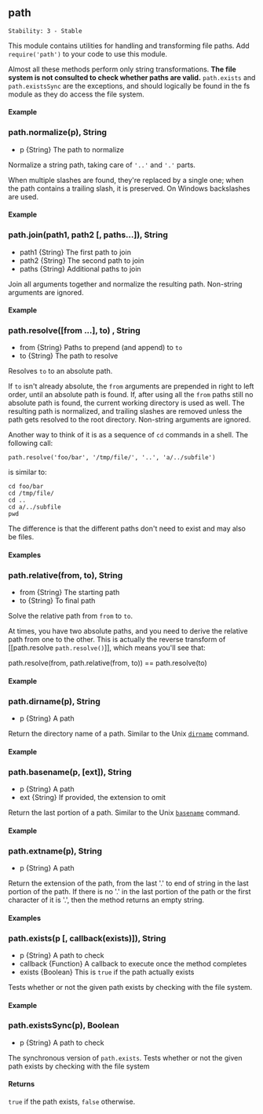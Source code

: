 ## path

    Stability: 3 - Stable
    
This module contains utilities for handling and transforming file paths. Add `require('path')` to your code to use this module.

Almost all these methods perform only string transformations. **The file system is not consulted to check whether paths are valid.** `path.exists` and `path.existsSync` are the exceptions, and should logically be found in the fs module as they do access the file system.


#### Example

<script src='http://snippets.c9.io/github.com/c9/nodemanual.org-examples/nodejs_ref_guide/path/path.js?linestart=3&lineend=0&showlines=false' defer='defer'></script>



### path.normalize(p), String
- p {String}   The path to normalize

Normalize a string path, taking care of `'..'` and `'.'` parts.

When multiple slashes are found, they're replaced by a single one; when the path contains a trailing slash, it is preserved. On Windows backslashes are used. 

#### Example

<script src='http://snippets.c9.io/github.com/c9/nodemanual.org-examples/nodejs_ref_guide/path/path.normalize.js?linestart=3&lineend=0&showlines=false' defer='defer'></script>




### path.join(path1, path2 [, paths...]), String
- path1 {String}  The first path to join
- path2 {String}  The second path to join
- paths {String}  Additional paths to join

Join all arguments together and normalize the resulting path. Non-string arguments are ignored.

#### Example

<script src='http://snippets.c9.io/github.com/c9/nodemanual.org-examples/nodejs_ref_guide/path/path.join.js?linestart=3&lineend=0&showlines=false' defer='defer'></script>




### path.resolve([from ...], to) , String
- from {String}  Paths to prepend (and append) to `to`
- to {String}   The path to resolve

Resolves `to` to an absolute path.

If `to` isn't already absolute, the `from` arguments are prepended in right to left order, until an absolute path is found. If, after using all the `from` paths still no absolute path is found, the current working directory is used as well. The resulting path is normalized, and trailing slashes are removed unless the path gets resolved to the root directory. Non-string arguments are ignored.

Another way to think of it is as a sequence of `cd` commands in a shell. The following call:

    path.resolve('foo/bar', '/tmp/file/', '..', 'a/../subfile')

is similar to:

    cd foo/bar
    cd /tmp/file/
    cd ..
    cd a/../subfile
    pwd

The difference is that the different paths don't need to exist and may also be files.

#### Examples

<script src='http://snippets.c9.io/github.com/c9/nodemanual.org-examples/nodejs_ref_guide/path/path.resolve.js?linestart=3&lineend=0&showlines=false' defer='defer'></script>




### path.relative(from, to), String
- from {String}   The starting path
- to {String}   To final path

Solve the relative path from `from` to `to`.

At times, you have two absolute paths, and you need to derive the relative path from one to the other. This is actually the reverse transform of [[path.resolve `path.resolve()`]], which means you'll see that:
   
   path.resolve(from, path.relative(from, to)) == path.resolve(to)

#### Example

<script src='http://snippets.c9.io/github.com/c9/nodemanual.org-examples/nodejs_ref_guide/path/path.relative.js?linestart=3&lineend=0&showlines=false' defer='defer'></script>




### path.dirname(p), String
- p {String}   A path

Return the directory name of a path.  Similar to the Unix [`dirname`](http://www.kernel.org/doc/man-pages/online/pages/man3/basename.3.html) command.

#### Example

<script src='http://snippets.c9.io/github.com/c9/nodemanual.org-examples/nodejs_ref_guide/path/path.dirname.js?linestart=3&lineend=0&showlines=false' defer='defer'></script>




### path.basename(p, [ext]), String
- p {String}   A path
- ext {String}  If provided, the extension to omit

Return the last portion of a path.  Similar to the Unix [`basename`](http://www.kernel.org/doc/man-pages/online/pages/man3/basename.3.html) command.

#### Example

<script src='http://snippets.c9.io/github.com/c9/nodemanual.org-examples/nodejs_ref_guide/path/path.basename.js?linestart=3&lineend=0&showlines=false' defer='defer'></script>




### path.extname(p), String
- p {String}   A path

Return the extension of the path, from the last '.' to end of string in the last portion of the path.  If there is no '.' in the last portion of the path or the first character of it is '.', then the method returns an empty string.  

#### Examples

<script src='http://snippets.c9.io/github.com/c9/nodemanual.org-examples/nodejs_ref_guide/path/path.extname.js?linestart=3&lineend=0&showlines=false' defer='defer'></script>




### path.exists(p [, callback(exists)]), String
- p {String}   A path to check
- callback {Function}  A callback to execute once the method completes
- exists {Boolean}   This is `true` if the path actually exists

Tests whether or not the given path exists by checking with the file system.

#### Example

<script src='http://snippets.c9.io/github.com/c9/nodemanual.org-examples/nodejs_ref_guide/path/path.exists.js?linestart=3&lineend=0&showlines=false' defer='defer'></script>




###  path.existsSync(p), Boolean
- p {String}   A path to check

The synchronous version of `path.exists`. Tests whether or not the given path exists by checking with the file system

#### Returns
`true` if the path exists, `false` otherwise.


